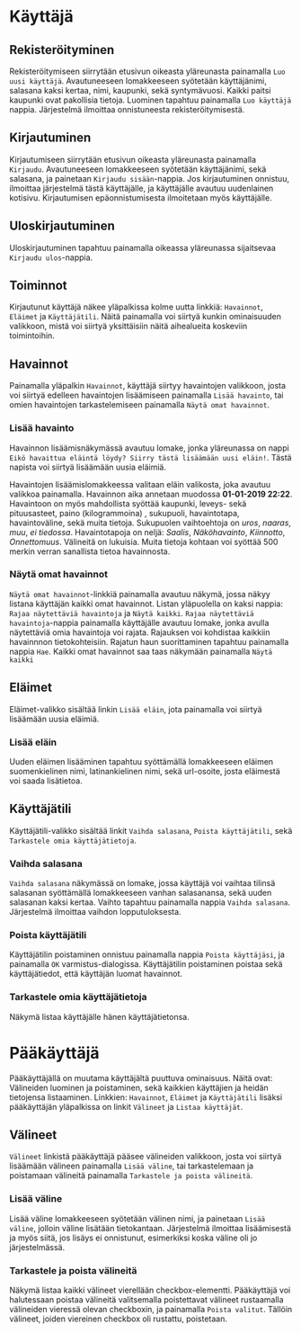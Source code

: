 # Käyttäjä
## Rekisteröityminen
Rekisteröitymiseen siirrytään etusivun oikeasta yläreunasta painamalla `Luo uusi käyttäjä`. Avautuneeseen lomakkeeseen syötetään käyttäjänimi, salasana kaksi kertaa, nimi, kaupunki, sekä syntymävuosi. Kaikki paitsi kaupunki ovat pakollisia tietoja. Luominen tapahtuu painamalla `Luo käyttäjä` nappia. Järjestelmä ilmoittaa onnistuneesta rekisteröitymisestä.

## Kirjautuminen
Kirjautumiseen siirrytään etusivun oikeasta yläreunasta painamalla `Kirjaudu`. Avautuneeseen lomakkeeseen syötetään käyttäjänimi, sekä salasana, ja painetaan `Kirjaudu sisään`-nappia. Jos kirjautuminen onnistuu, ilmoittaa järjestelmä tästä käyttäjälle, ja käyttäjälle avautuu uudenlainen kotisivu. Kirjautumisen epäonnistumisesta ilmoitetaan myös käyttäjälle.

## Uloskirjautuminen
Uloskirjautuminen tapahtuu painamalla oikeassa yläreunassa sijaitsevaa `Kirjaudu ulos`-nappia.

## Toiminnot
Kirjautunut käyttäjä näkee yläpalkissa kolme uutta linkkiä: `Havainnot`, `Eläimet` ja `Käyttäjätili`. Näitä painamalla voi siirtyä kunkin ominaisuuden valikkoon, mistä voi siirtyä yksittäisiin näitä aihealueita koskeviin toimintoihin.

## Havainnot
Painamalla yläpalkin `Havainnot`, käyttäjä siirtyy havaintojen valikkoon, josta voi siirtyä edelleen havaintojen lisäämiseen painamalla `Lisää havainto`, tai omien havaintojen tarkastelemiseen painamalla `Näytä omat havainnot`.

### Lisää havainto
Havainnon lisäämisnäkymässä avautuu lomake, jonka yläreunassa on nappi `Eikö havaittua eläintä löydy? Siirry tästä lisäämään uusi eläin!`. Tästä napista voi siirtyä lisäämään uusia eläimiä. 

Havaintojen lisäämislomakkeessa valitaan eläin valikosta, joka avautuu valikkoa painamalla. Havainnon aika annetaan muodossa __01-01-2019 22:22__. Havaintoon on myös mahdollista syöttää kaupunki, leveys- sekä pituusasteet, paino (kilogrammoina)
, sukupuoli, havaintotapa, havaintoväline, sekä muita tietoja. Sukupuolen vaihtoehtoja on *uros*, *naaras*, *muu*, *ei tiedossa*. Havaintotapoja on neljä: *Saalis*, *Näköhavainto*, *Kiinnotto*, *Onnettomuus*. Välineitä on lukuisia. Muita tietoja kohtaan voi syöttää 500 merkin verran sanallista tietoa havainnosta.

### Näytä omat havainnot
`Näytä omat havainnot`-linkkiä painamalla avautuu näkymä, jossa näkyy listana käyttäjän kaikki omat havainnot. Listan yläpuolella on kaksi nappia: `Rajaa näytettäviä havaintoja` ja `Näytä kaikki`. `Rajaa näytettäviä havaintoja`-nappia painamalla käyttäjälle avautuu lomake, jonka avulla näytettäviä omia havaintoja voi rajata. Rajauksen voi kohdistaa kaikkiin havainnnon tietokohteisiin. Rajatun haun suorittaminen tapahtuu painamalla nappia `Hae`. Kaikki omat havainnot saa taas näkymään painamalla `Näytä kaikki`

## Eläimet
Eläimet-valikko sisältää linkin `Lisää eläin`, jota painamalla voi siirtyä lisäämään uusia eläimiä.

### Lisää eläin
Uuden eläimen lisääminen tapahtuu syöttämällä lomakkeeseen eläimen suomenkielinen nimi, latinankielinen nimi, sekä url-osoite, josta eläimestä voi saada lisätietoa.

## Käyttäjätili
Käyttäjätili-valikko sisältää linkit `Vaihda salasana`, `Poista käyttäjätili`, sekä `Tarkastele omia käyttäjätietoja`.

### Vaihda salasana
`Vaihda salasana` näkymässä on lomake, jossa käyttäjä voi vaihtaa tilinsä salasanan syöttämällä lomakkeeseen vanhan salasanansa, sekä uuden salasanan kaksi kertaa. Vaihto tapahtuu painamalla nappia `Vaihda salasana`. Järjestelmä ilmoittaa vaihdon lopputuloksesta.

### Poista käyttäjätili
Käyttäjätilin poistaminen onnistuu painamalla nappia `Poista käyttäjäsi`, ja painamalla `OK` varmistus-dialogissa. Käyttäjätilin poistaminen poistaa sekä käyttäjätiedot, että käyttäjän luomat havainnot.

### Tarkastele omia käyttäjätietoja
Näkymä listaa käyttäjälle hänen käyttäjätietonsa.

# Pääkäyttäjä
Pääkäyttäjällä on muutama käyttäjältä puuttuva ominaisuus. Näitä ovat: Välineiden luominen ja poistaminen, sekä kaikkien käyttäjien ja heidän tietojensa listaaminen. Linkkien: `Havainnot`, `Eläimet` ja `Käyttäjätili` lisäksi pääkäyttäjän yläpalkissa on linkit `Välineet` ja `Listaa käyttäjät`. 

## Välineet
`Välineet` linkistä pääkäyttäjä pääsee välineiden valikkoon, josta voi siirtyä lisäämään välineen painamalla `Lisää väline`, tai tarkastelemaan ja poistamaan välineitä painamalla `Tarkastele ja poista välineitä`.

### Lisää väline
Lisää väline lomakkeeseen syötetään välinen nimi, ja painetaan `Lisää väline`, jolloin väline lisätään tietokantaan. Järjestelmä ilmoittaa lisäämisestä ja myös siitä, jos lisäys ei onnistunut, esimerkiksi koska väline oli jo järjestelmässä.

### Tarkastele ja poista välineitä
Näkymä listaa kaikki välineet vierellään checkbox-elementti. Pääkäyttäjä voi halutessaan poistaa välineitä valitsemalla poistettavat välineet rustaamalla välineiden vieressä olevan checkboxin, ja painamalla `Poista valitut`. Tällöin välineet, joiden viereinen checkbox oli rustattu, poistetaan.
